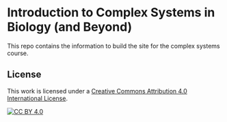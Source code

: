[cc-by]: http://creativecommons.org/licenses/by/4.0/
[cc-by-image]: https://i.creativecommons.org/l/by/4.0/88x31.png
[cc-by-shield]: https://img.shields.io/badge/License-CC%20BY%204.0-lightgrey.svg

# Introduction to Complex Systems in Biology (and Beyond)

This repo contains the information to build the site
for the complex systems course.

## License

This work is licensed under a
[Creative Commons Attribution 4.0 International License][cc-by].

[![CC BY 4.0][cc-by-image]][cc-by]
